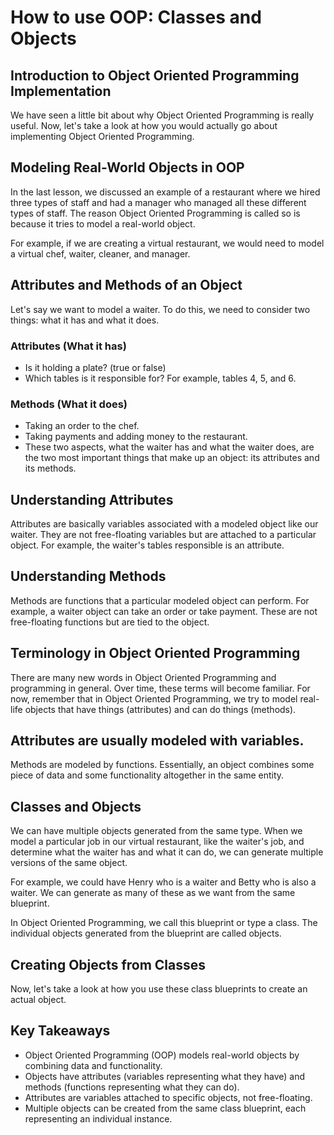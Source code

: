 # How to use OOP: Classes and Objects
## Introduction to Object Oriented Programming Implementation
We have seen a little bit about why Object Oriented Programming is really useful. Now, let's take a look at how you would actually go about implementing Object Oriented Programming.

## Modeling Real-World Objects in OOP
In the last lesson, we discussed an example of a restaurant where we hired three types of staff and had a manager who managed all these different types of staff. The reason Object Oriented Programming is called so is because it tries to model a real-world object.

For example, if we are creating a virtual restaurant, we would need to model a virtual chef, waiter, cleaner, and manager.

## Attributes and Methods of an Object
Let's say we want to model a waiter. To do this, we need to consider two things: what it has and what it does.

### Attributes (What it has)
- Is it holding a plate? (true or false)
- Which tables is it responsible for? For example, tables 4, 5, and 6.

### Methods (What it does)
- Taking an order to the chef.
- Taking payments and adding money to the restaurant.
- These two aspects, what the waiter has and what the waiter does, are the two most important things that make up an object: its attributes and its methods.

## Understanding Attributes
Attributes are basically variables associated with a modeled object like our waiter. They are not free-floating variables but are attached to a particular object. For example, the waiter's tables responsible is an attribute.

## Understanding Methods
Methods are functions that a particular modeled object can perform. For example, a waiter object can take an order or take payment. These are not free-floating functions but are tied to the object.

## Terminology in Object Oriented Programming
There are many new words in Object Oriented Programming and programming in general. Over time, these terms will become familiar. For now, remember that in Object Oriented Programming, we try to model real-life objects that have things (attributes) and can do things (methods).

## Attributes are usually modeled with variables.
Methods are modeled by functions.
Essentially, an object combines some piece of data and some functionality altogether in the same entity.

## Classes and Objects
We can have multiple objects generated from the same type. When we model a particular job in our virtual restaurant, like the waiter's job, and determine what the waiter has and what it can do, we can generate multiple versions of the same object.

For example, we could have Henry who is a waiter and Betty who is also a waiter. We can generate as many of these as we want from the same blueprint.

In Object Oriented Programming, we call this blueprint or type a class. The individual objects generated from the blueprint are called objects.

## Creating Objects from Classes
Now, let's take a look at how you use these class blueprints to create an actual object.

## Key Takeaways
- Object Oriented Programming (OOP) models real-world objects by combining data and functionality.
- Objects have attributes (variables representing what they have) and methods (functions representing what they can do).
- Attributes are variables attached to specific objects, not free-floating.
- Multiple objects can be created from the same class blueprint, each representing an individual instance.